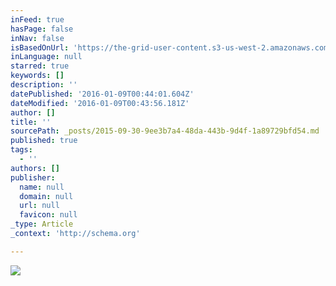 ```yaml
---
inFeed: true
hasPage: false
inNav: false
isBasedOnUrl: 'https://the-grid-user-content.s3-us-west-2.amazonaws.com/59cb10f9-1922-4960-b4a9-05b6968df2ba.jpg'
inLanguage: null
starred: true
keywords: []
description: ''
datePublished: '2016-01-09T00:44:01.604Z'
dateModified: '2016-01-09T00:43:56.181Z'
author: []
title: ''
sourcePath: _posts/2015-09-30-9ee3b7a4-48da-443b-9d4f-1a89729bfd54.md
published: true
tags:
  - ''
authors: []
publisher:
  name: null
  domain: null
  url: null
  favicon: null
_type: Article
_context: 'http://schema.org'

---
```

![](https://s3-us-west-2.amazonaws.com/the-grid-img/p/3b66ea131fb832f5b0ccf94cf806f6f1a17ed879.jpg)